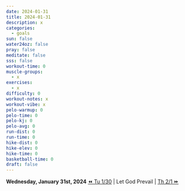 ```yaml
---
date: 2024-01-31
title: 2024-01-31
description: x
categories:
  - goals
sun: false
water24oz: false
pray: false
meditate: false
sss: false
workout-time: 0
muscle-groups:
  - x
exercises:
  - x
difficulty: 0
workout-notes: x
workout-vibe: x
pelo-warmup: 0
pelo-time: 0
pelo-kj: 0
pelo-avg: 0
run-dist: 0
run-time: 0
hike-dist: 0
hike-elev: 0
hike-time: 0
basketball-time: 0
draft: false
---
```

**Wednesday, January 31st, 2024**
[⏪ Tu 1/30](goals/2024-01-30) | Let God Prevail | [Th 2/1 ⏩](goals/2024-02-01)


